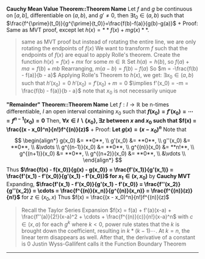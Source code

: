 **Cauchy Mean Value Theorem::Theorem Name** 
Let $f$ and $g$ be continuous on $[a, b]$, differentiable on $(a, b)$, and $g'\neq0$, then $\exists t_0 \in (a, b)$ such that $\frac{f^{\prime}(t_0)}{g^{\prime}(t_0)}=\frac{f(b)-f(a)}{g(b)-g(a)}$
+
Proof:
Same as MVT proof, except 
let $h(x)=**f(x) + mg(x)**$.
> same as MVT proof but instead of rotating the entire line, we are only rotating the endpoints of $f(x)$
> We want to transform $f$ such that the endpoints of $f(x)$ are equal to apply Rolle's theorem.
> Create the function $h(x) = f(x) + mx$ for some $m \in \mathbb{R}$
> Set $h(a) = h(b)$, so $f(a) + ma = f(b) + mb$ 
> Rearranging, $m(a-b) = f(b) - f(a)$
> So $m = -\frac{f(b) - f(a)}{b - a}$ 
> Applying Rolle's Theorem to $h(x)$, we get:
> $\exists x_0 \in (a,b)$ such that $h'(x_0) = 0$ 
> $h'(x_0) = f'(x_0) + m = 0$ 
> $\implies f'(x_0) = -m = \frac{f(b) - f(a)}{b - a}$
> note that $x_0$ is not necessarily unique

**"Remainder" Theorem::Theorem Name**
Let $f: I \rightarrow \mathbb{R}$ be n-times differentiable, $I$ an open interval containing $x_0$ such that **$f(x_0) = f'(x_0) = \cdots = f^{n-1}(x_0) = 0$**
Then, **$\forall x \in I\backslash \{x_0\}, \exists z$ between $x$ and $x_0$ such that $f(x) = \frac{(x - x_0)^n}{n!}f^{(n)}(z)$**
+
Proof: 
**Let $g(x) = (x - x_0)^n$** 
Note that 
$$
\begin{align*}
g(x_0) &= **0**, \\
g'(x_0) &= **0**, \\
g''(x_0) &= **0**, \\
&\vdots \\
g^{(n-1)}(x_0) &= **0**, \\
g^{(n)}(x_0) &= **n!**, \\
g^{(n+1)}(x_0) &= **0**, \\
g^{(n+2)}(x_0) &= **0**, \\
&\vdots \\
\end{align*}
$$
Thus **$\frac{f(x) - f(x_0)}{g(x) - g(x_0)} = \frac{f'(x_1)}{g'(x_1)} = \frac{f'(x_1) - f'(x_0)}{g'(x_1) - f'(x_0)}$ for $x_1 \in (x, x_0)$** by **Cauchy MVT**
Expanding, **$\frac{f'(x_1) - f'(x_0)}{g'(x_1) - f'(x_0)} = \frac{f''(x_2)}{g''(x_2)} = \cdots = \frac{f^{(n)}(x_n)}{g^{(n)}(x_n)} = \frac{f^{(n)}(z)}{n!}$** for $z \in (x_0, x)$
Thus $f(x) = \frac{(x - x_0)^n}{n!}f^{(n)}(z)$
> Recall the Taylor Series Expansion
$f(x) = f(a) + f'(a)(x-a) + \frac{f''(a)}{2!}(x-a)^2 + \cdots + \frac{f^{(n)}(c)}{n!}(x-a)^n$
> with $c \in (x, a)$
> for each $g^k$ where $k < 0$, power rule states that the $k$ is brought down the coefficient, resulting in $k * (k - 1) \cdots$. At $k = n$, the linear term disappears as well. After that, the derivative of a constant is $0$
> Justin Wyss-Gallifent calls it the Function Boundary Theorem

***
